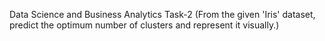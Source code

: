 Data Science and Business Analytics Task-2 (From the given 'Iris' dataset, predict the optimum number of clusters and represent it visually.)
